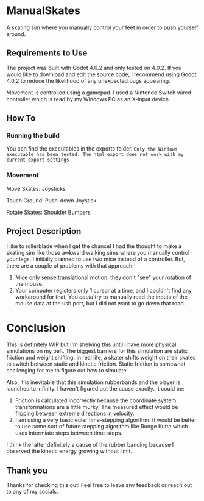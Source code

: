 # ManualSkates
A skating sim where you manually control your feet in order to push yourself around.

## Requirements to Use
The project was built with Godot 4.0.2 and only tested on 4.0.2. If you would like to download and edit the source code, I recommend using Godot 4.0.2 to reduce the likelihood of any unexpected bugs appearing.

Movement is controlled using a gamepad. I used a Nintendo Switch wired controller which is read by my Windows PC as an X-input device. 

## How To
### Running the build
You can find the executables in the exports folder. ```Only the Windows executable has been tested. The html export does not work with my current export settings```

### Movement
Move Skates: Joysticks

Touch Ground: Push-down Joystick

Rotate Skates: Shoulder Bumpers

## Project Description
I like to rollerblade when I get the chance! I had the thought to make a skating sim like those awkward walking sims where you manually control your legs. I initially planned to use two mice instead of a controller. But, there are a couple of problems with that approach:

 1. Mice only sense translational motion, they don't "see" your rotation of the mouse.
 2. Your computer registers only 1 cursor at a time, and I couldn't find any workaround for that. You *could* try to manually read the inputs of the mouse data at the usb port, but I did not want to go down that road.

# Conclusion
This is definitely WIP but I'm shelving this until I have more physical simulations on my belt. The biggest barriers for this simulation are static friction and weight shifting. In real life, a skater shifts weight on their skates to switch between static and kinetic friction. Static friction is somewhat challenging for me to figure out how to simulate.

Also, it is inevitable that this simulation rubberbands and the player is launched to infinity. I haven't figured out the cause exactly. It could be:

 1. Friction is calculated incorrectly because the coordinate system transformations are a little murky. The measured effect would be flipping between extreme directions in velocity.
 2. I am using a very basic euler time-stepping algorithm. It would be better to use some sort of future stepping algorithm like Runge Kutta which uses intermiate steps between time-steps.

I think the latter definitely a cause of the rubber banding because I observed the kinetic energy growing without limit.

## Thank you
Thanks for checking this out! Feel free to leave any feedback or reach out to any of my socials.
